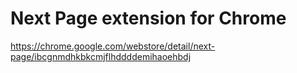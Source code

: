 # Next Page extension for Chrome

https://chrome.google.com/webstore/detail/next-page/ibcgnmdhkbkcmjflhddddemihaoehbdj

